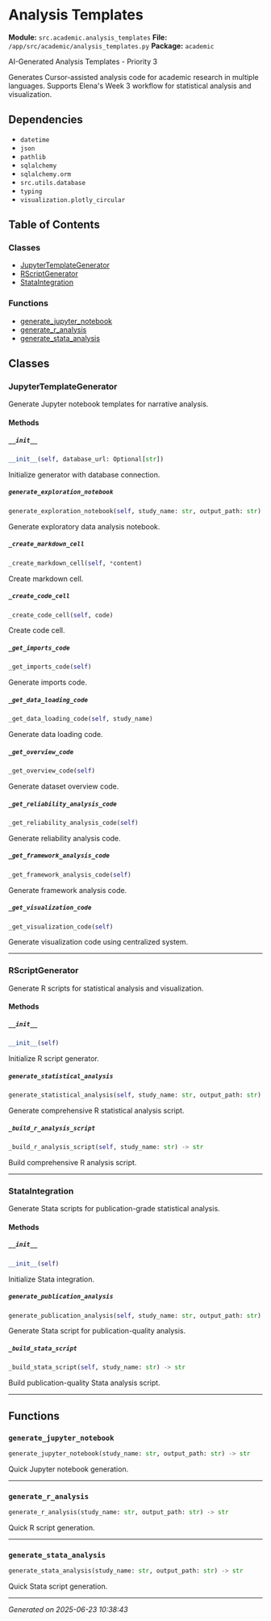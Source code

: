 # Analysis Templates

**Module:** `src.academic.analysis_templates`
**File:** `/app/src/academic/analysis_templates.py`
**Package:** `academic`

AI-Generated Analysis Templates - Priority 3

Generates Cursor-assisted analysis code for academic research in multiple languages.
Supports Elena's Week 3 workflow for statistical analysis and visualization.

## Dependencies

- `datetime`
- `json`
- `pathlib`
- `sqlalchemy`
- `sqlalchemy.orm`
- `src.utils.database`
- `typing`
- `visualization.plotly_circular`

## Table of Contents

### Classes
- [JupyterTemplateGenerator](#jupytertemplategenerator)
- [RScriptGenerator](#rscriptgenerator)
- [StataIntegration](#stataintegration)

### Functions
- [generate_jupyter_notebook](#generate-jupyter-notebook)
- [generate_r_analysis](#generate-r-analysis)
- [generate_stata_analysis](#generate-stata-analysis)

## Classes

### JupyterTemplateGenerator

Generate Jupyter notebook templates for narrative analysis.

#### Methods

##### `__init__`
```python
__init__(self, database_url: Optional[str])
```

Initialize generator with database connection.

##### `generate_exploration_notebook`
```python
generate_exploration_notebook(self, study_name: str, output_path: str) -> str
```

Generate exploratory data analysis notebook.

##### `_create_markdown_cell`
```python
_create_markdown_cell(self, *content)
```

Create markdown cell.

##### `_create_code_cell`
```python
_create_code_cell(self, code)
```

Create code cell.

##### `_get_imports_code`
```python
_get_imports_code(self)
```

Generate imports code.

##### `_get_data_loading_code`
```python
_get_data_loading_code(self, study_name)
```

Generate data loading code.

##### `_get_overview_code`
```python
_get_overview_code(self)
```

Generate dataset overview code.

##### `_get_reliability_analysis_code`
```python
_get_reliability_analysis_code(self)
```

Generate reliability analysis code.

##### `_get_framework_analysis_code`
```python
_get_framework_analysis_code(self)
```

Generate framework analysis code.

##### `_get_visualization_code`
```python
_get_visualization_code(self)
```

Generate visualization code using centralized system.

---

### RScriptGenerator

Generate R scripts for statistical analysis and visualization.

#### Methods

##### `__init__`
```python
__init__(self)
```

Initialize R script generator.

##### `generate_statistical_analysis`
```python
generate_statistical_analysis(self, study_name: str, output_path: str) -> str
```

Generate comprehensive R statistical analysis script.

##### `_build_r_analysis_script`
```python
_build_r_analysis_script(self, study_name: str) -> str
```

Build comprehensive R analysis script.

---

### StataIntegration

Generate Stata scripts for publication-grade statistical analysis.

#### Methods

##### `__init__`
```python
__init__(self)
```

Initialize Stata integration.

##### `generate_publication_analysis`
```python
generate_publication_analysis(self, study_name: str, output_path: str) -> str
```

Generate Stata script for publication-quality analysis.

##### `_build_stata_script`
```python
_build_stata_script(self, study_name: str) -> str
```

Build publication-quality Stata analysis script.

---

## Functions

### `generate_jupyter_notebook`
```python
generate_jupyter_notebook(study_name: str, output_path: str) -> str
```

Quick Jupyter notebook generation.

---

### `generate_r_analysis`
```python
generate_r_analysis(study_name: str, output_path: str) -> str
```

Quick R script generation.

---

### `generate_stata_analysis`
```python
generate_stata_analysis(study_name: str, output_path: str) -> str
```

Quick Stata script generation.

---

*Generated on 2025-06-23 10:38:43*